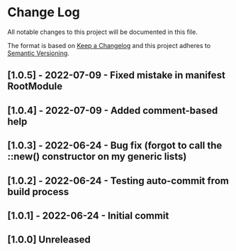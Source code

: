 # Change Log

All notable changes to this project will be documented in this file.

The format is based on [Keep a Changelog](http://keepachangelog.com/)
and this project adheres to [Semantic Versioning](http://semver.org/).

## [1.0.5] - 2022-07-09 - Fixed mistake in manifest RootModule

## [1.0.4] - 2022-07-09 - Added comment-based help

## [1.0.3] - 2022-06-24 - Bug fix (forgot to call the ::new() constructor on my generic lists)

## [1.0.2] - 2022-06-24 - Testing auto-commit from build process

## [1.0.1] - 2022-06-24 - Initial commit

## [1.0.0] Unreleased

